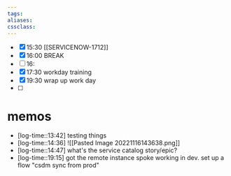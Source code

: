 ```yaml
---
tags:
aliases:
cssclass:
---
```

- [x] 15:30 [[SERVICENOW-1712]]
- [x] 16:00 BREAK
- [ ] 16:
- [x] 17:30 workday training
- [x] 19:30 wrap up work day
- [ ] 
# memos
- [log-time::13:42] testing things
- [log-time::14:36] ![[Pasted Image 20221116143638.png]]
- [log-time::14:47] what's the service catalog story/epic?
- [log-time::19:15] got the remote instance spoke working in dev. set up a flow "csdm sync from prod" 